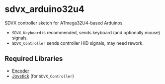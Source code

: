 # sdvx_arduino32u4
SDVX controller sketch for ATmega32U4-based Arduinos.

* `SDVX_Keyboard` is recommended, sends keyboard (and optionally mouse) signals.
* `SDVX_Controller` sends controller HID signals, may need rework.

## Required Libraries
* [Encoder](https://www.arduino.cc/reference/en/libraries/encoder/)
* [Joystick](https://www.arduino.cc/reference/en/libraries/joystick/) (for `SDVX_Controller`)
